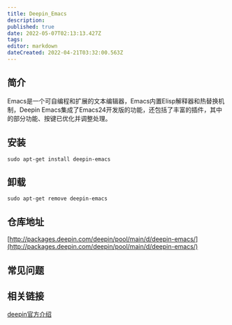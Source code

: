 ```yaml
---
title: Deepin_Emacs
description: 
published: true
date: 2022-05-07T02:13:13.427Z
tags: 
editor: markdown
dateCreated: 2022-04-21T03:32:00.563Z
---
```


## 简介

Emacs是一个可自编程和扩展的文本编辑器，Emacs内置Elisp解释器和热替换机制，Deepin Emacs集成了Emacs24开发版的功能，还包括了丰富的插件，其中的部分功能、按键已优化并调整处理。

## 安装

`sudo apt-get install deepin-emacs`

## 卸载

`sudo apt-get remove deepin-emacs`

## 仓库地址

[http://packages.deepin.com/deepin/pool/main/d/deepin-emacs/](http://packages.deepin.com/deepin/pool/main/d/deepin-emacs/)


## 常见问题


## 相关链接

[deepin官方介绍](https://www.deepin.org/original/deepin-emacs/)